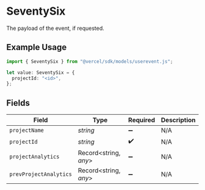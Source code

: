 # SeventySix

The payload of the event, if requested.

## Example Usage

```typescript
import { SeventySix } from "@vercel/sdk/models/userevent.js";

let value: SeventySix = {
  projectId: "<id>",
};
```

## Fields

| Field                  | Type                   | Required               | Description            |
| ---------------------- | ---------------------- | ---------------------- | ---------------------- |
| `projectName`          | *string*               | :heavy_minus_sign:     | N/A                    |
| `projectId`            | *string*               | :heavy_check_mark:     | N/A                    |
| `projectAnalytics`     | Record<string, *any*>  | :heavy_minus_sign:     | N/A                    |
| `prevProjectAnalytics` | Record<string, *any*>  | :heavy_minus_sign:     | N/A                    |